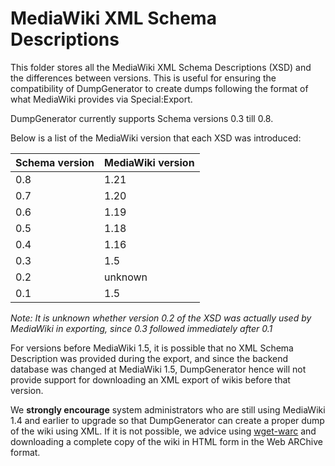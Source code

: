 MediaWiki XML Schema Descriptions
=================================

This folder stores all the MediaWiki XML Schema Descriptions (XSD) and the differences between versions. This is useful for ensuring the compatibility of DumpGenerator to create dumps following the format of what MediaWiki provides via Special:Export.

DumpGenerator currently supports Schema versions 0.3 till 0.8.

Below is a list of the MediaWiki version that each XSD was introduced:

| Schema version |  MediaWiki version |
| -------------- | ------------------ |
|      0.8       |        1.21        |
|      0.7       |        1.20        |
|      0.6       |        1.19        |
|      0.5       |        1.18        |
|      0.4       |        1.16        |
|      0.3       |        1.5         |
|      0.2       |        unknown     |
|      0.1       |        1.5         |

*Note: It is unknown whether version 0.2 of the XSD was actually used by MediaWiki in exporting, since 0.3 followed immediately after 0.1*

For versions before MediaWiki 1.5, it is possible that no XML Schema Description was provided during the export, and since the backend database was changed at MediaWiki 1.5, DumpGenerator hence will not provide support for downloading an XML export of wikis before that version.

We **strongly encourage** system administrators who are still using MediaWiki 1.4 and earlier to upgrade so that DumpGenerator can create a proper dump of the wiki using XML. If it is not possible, we advice using [wget-warc][1] and downloading a complete copy of the wiki in HTML form in the Web ARChive format.

[1]: http://www.archiveteam.org/index.php?title=Wget_with_WARC_output

